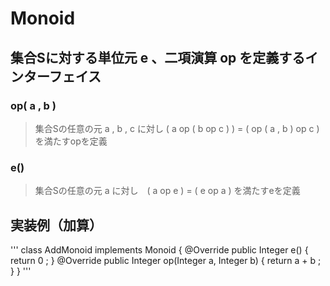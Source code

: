 # Monoid
## 集合Sに対する単位元 e 、二項演算 op を定義するインターフェイス
### op( a , b )
> 集合Sの任意の元 a , b , c に対し ( a op ( b op c ) ) = ( op ( a , b ) op c ) を満たすopを定義
### e()
> 集合Sの任意の元 a に対し　( a op e ) = ( e op a ) を満たすeを定義

## 実装例（加算）
'''
class AddMonoid implements Monoid<Integer> {
    @Override
    public Integer e() {
        return 0 ;
    }
    @Override
    public Integer op(Integer a, Integer b) {
        return a + b ;
    }
}
'''
